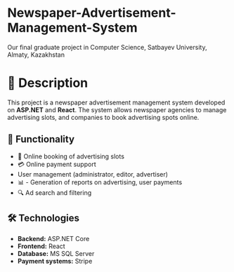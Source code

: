 # Newspaper-Advertisement-Management-System
Our final graduate project in Computer Science, Satbayev University, Almaty, Kazakhstan

# 📌 Description  
This project is a newspaper advertisement management system developed on **ASP.NET** and **React**. The system allows newspaper agencies to manage advertising slots, and companies to book advertising spots online.  

## 🚀 Functionality  
- 📅 Online booking of advertising slots  
- 💳 Online payment support  
- User management (administrator, editor, advertiser)  
- 📊 - Generation of reports on advertising, user payments  
- 🔍 Ad search and filtering  

## 🛠️ Technologies  
- **Backend:** ASP.NET Core  
- **Frontend:** React
- **Database:** MS SQL Server  
- **Payment systems:** Stripe
